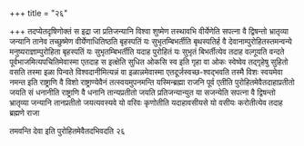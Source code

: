 +++
title = "२६"

+++
तदप्येतदृषिणोक्तं स इद्रा जा प्रतिजन्यानि विश्वा शुष्मेण तस्थावभि
वीर्येणेति सपत्ना वै द्विषन्तो भ्रातृव्या जन्यानि तानेव
तच्छुष्मेण वीर्येणाधितिष्ठति बृहस्पतिं यः सुभृतम्बिभर्तीति
बृथस्पतिर्ह वै देवानाम्पुरोहितस्तमन्वन्ये
मनुष्यराज्ञाम्पुरोहिता बृहस्पतिं यः
सुभृतम्बिभर्तीति यदाह पुरोहितं यः सुभृतं बिभर्तीत्येव तदाह
वल्गूयति वन्दते पूर्वभाजमित्यपचितिमेवास्मा एतदाह स इत्क्षेति सुधित ओकसि
स्व इति गृहा वा ओकः स्वेष्वेव तद्गृहेषु सुहितो वसति तस्मा इळा पिन्वते
विश्वदानीमित्यन्नं वा इळान्नमेवास्मा एतदूर्जस्वच्छ-श्वद्भवति तस्मै
विशः स्वयमेवा नमन्त इति राष्ट्राणि वै विशो राष्ट्राण्येवैनं
तत्स्वयमुपनमन्ति यस्मिन्ब्रह्मा राजनि पूर्व एतीति
पुरोहितमेवैतदाहाप्रतीतो जयति सं धनानीति
राष्ट्राणि वै धनानि तान्यप्रतीतो जयति प्रतिजन्यान्युत या
सजन्येति सपत्ना वै द्विषन्तो भ्रातृव्या जन्यानि तानप्रतीतो
जयत्यवस्यवे यो वरिवः कृणोतीति यदाहावसीयसे यो वसीयः
करोतीत्येव तदाह ब्रह्मणे राजा 

तमवन्ति देवा इति पुरोहितमेवैतदभिवदति २६




 

